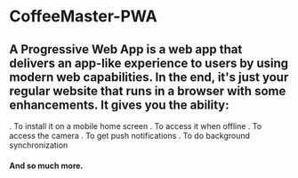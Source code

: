 # CoffeeMaster-PWA

## A Progressive Web App is a web app that delivers an app-like experience to users by using modern web capabilities. In the end, it's just your regular website that runs in a browser with some enhancements. It gives you the ability:

. To install it on a mobile home screen
. To access it when offline
. To access the camera
. To get push notifications
. To do background synchronization
#### And so much more.
